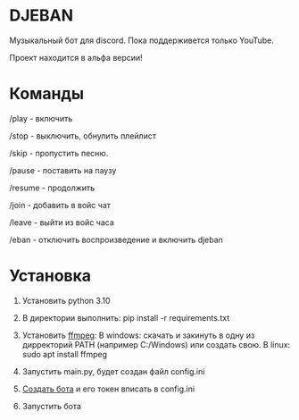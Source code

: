 # DJEBAN
Музыкальный бот для discord. Пока поддерживется только YouTube.

Проект находится в альфа версии!


# Команды
/play - включить

/stop - выключить, обнулить плейлист

/skip - пропустить песню.


/pause - поставить на паузу

/resume - продолжить

/join - добавить в войс чат

/leave - выйти из войс часа


/eban - отключить воспроизведение и включить djeban

# Установка
1. Установить python 3.10

2. В директории выполнить:
pip install -r requirements.txt

3. Установить [ffmpeg](https://ffmpeg.org/download.html):
В windows: скачать и закинуть в одну из дирректорий PATH (например C:/Windows) или создать свою.
В linux: sudo apt install ffmpeg

4. Запустить main.py, будет создан файл config.ini

5. [Создать бота](https://discord.com/developers/applications) и его токен вписать в config.ini

6. Запустить бота